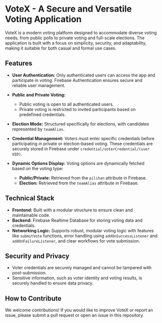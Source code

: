 # VoteX - A Secure and Versatile Voting Application

VoteX is a modern voting platform designed to accommodate diverse voting needs, from public polls to private voting and full-scale elections. The application is built with a focus on simplicity, security, and adaptability, making it suitable for both casual and formal use cases.

## Features

- **User Authentication:**
  Only authenticated users can access the app and participate in voting. Firebase Authentication ensures secure and reliable user management.

- **Public and Private Voting:**
  - Public voting is open to all authenticated users.
  - Private voting is restricted to invited participants based on predefined credentials.

- **Election Mode:**
  Structured specifically for elections, with candidates represented by `teamAlias`.

- **Credential Management:**
  Voters must enter specific credentials before participating in private or election-based voting. These credentials are securely stored in Firebase under `credential/voterCredential/(user UID)`.

- **Dynamic Options Display:**
  Voting options are dynamically fetched based on the voting type:
  - **Public/Private:** Retrieved from the `pilihan` attribute in Firebase.
  - **Election:** Retrieved from the `teamAlias` attribute in Firebase.

## Technical Stack

- **Frontend:** Built with a modular structure to ensure clean and maintainable code.
- **Backend:** Firebase Realtime Database for storing voting data and credentials.
- **Networking Logic:** Supports robust, modular voting logic with features like `submitVote` functions, error handling using `addOnSuccessListener` and `addOnFailureListener`, and clear workflows for vote submission.

## Security and Privacy

- Voter credentials are securely managed and cannot be tampered with post-submission.
- Sensitive information, such as voter identity and voting results, is securely handled to ensure data privacy.

## How to Contribute

We welcome contributions! If you would like to improve VoteX or report an issue, please submit a pull request or open an issue in this repository.
